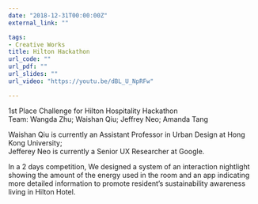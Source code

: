 ```yaml
---
date: "2018-12-31T00:00:00Z"
external_link: ""

tags:
- Creative Works
title: Hilton Hackathon
url_code: ""
url_pdf: ""
url_slides: ""
url_video: "https://youtu.be/dBL_U_NpRFw"

---
```

1st Place Challenge for Hilton Hospitality Hackathon\
Team: Wangda Zhu; Waishan Qiu; Jeffrey Neo; Amanda Tang

Waishan Qiu is currently an Assistant Professor in Urban Design at Hong Kong University;\
Jefferey Neo is currently a Senior UX Researcher at Google.

In a 2 days competition, We designed a system of an interaction nightlight showing the amount of the energy used in the room and an app indicating more detailed information to promote resident’s sustainability awareness living in Hilton Hotel.


